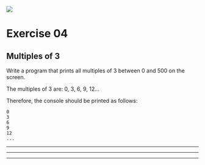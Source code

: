 ![](https://i.imgur.com/xG74tOh.png)
# Exercise 04

## Multiples of 3

Write a program that prints all multiples of 3 between 0 and 500 on the screen.

The multiples of 3 are: 0, 3, 6, 9, 12...

Therefore, the console should be printed as follows:

```
0
3
6
9
12
...

```

---

---

---
